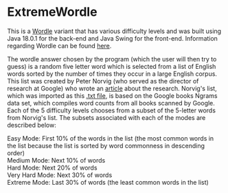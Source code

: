 # ExtremeWordle
This is a [Wordle](https://www.nytimes.com/games/wordle/index.html) variant that has various difficulty levels and was built using Java 18.0.1 for the back-end and Java Swing for the front-end. Information regarding Wordle can be found [here](https://en.wikipedia.org/wiki/Wordle).

The wordle answer chosen by the program (which the user will then try to guess) is a random five letter word which is selected from a list of English words sorted by the number of times they occur in a large English corpus. This list was created by Peter Norvig (who served as the director of research at Google) who wrote an [article](http://norvig.com/mayzner.html) about the research. Norvig's list, which was imported as this [.txt file](https://norvig.com/google-books-common-words.txt), is based on the Google books Ngrams data set, which compiles word counts from all books scanned by Google. Each of the 5 difficulty levels chooses from a subset of the 5-letter words from Norvig's list. The subsets associated with each of the modes are described below:

Easy Mode: First 10% of the words in the list (the most common words in the list because the list is sorted by word commonness in descending order) <br />
Medium Mode: Next 10% of words <br />
Hard Mode: Next 20% of words <br />
Very Hard Mode: Next 30% of words <br />
Extreme Mode: Last 30% of words (the least common words in the list)

